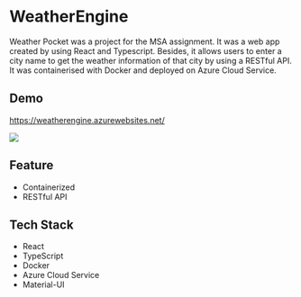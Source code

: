 # WeatherEngine
Weather Pocket was a project for the MSA assignment. It was a web app created by using React and Typescript. Besides, it allows users to enter a city name to get the weather information of that city by using a RESTful API. It was containerised with Docker and deployed on Azure Cloud Service.

## Demo

https://weatherengine.azurewebsites.net/

<img src="image/image.png" >

## Feature

- Containerized
- RESTful API

## Tech Stack

- React
- TypeScript
- Docker
- Azure Cloud Service
- Material-UI
